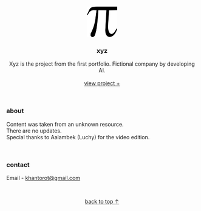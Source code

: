 <br />
<div align="center">
  <a href="#top">
    <img src="images/logo1.png" alt="logo" width="80" height="80">
  </a>

  <h3 align="center">xyz</h3>

  <p align="center">
    Xyz is the project from the first portfolio. Fictional  company by developing AI.
    <br />
    <br />
    <a href="https://khantorot.github.io/xyz">view project +</a>
  </p>
</div>
<br />





### about

Content was taken from an unknown resource.  
There are no updates.  
Special thanks to Aalambek (Luchy) for the video edition.  



<br />



### contact

Email - khantorot@gmail.com





<br />
<p align="center"><a href="#top">back to top ↑</a></p>
